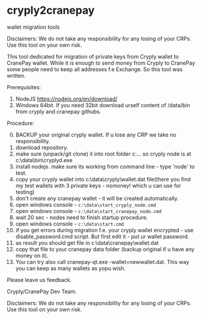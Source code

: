 # cryply2cranepay

wallet migration tools

Disclaimers: We do not take any responsibility for any losing of your CRPs. Use this tool on your own risk.

This tool dedicated for migration of private keys from Cryply wallet to CranePay wallet.
While it is enough to send money from Cryply to CranePay some people need to keep all addresses f.e Exchange.
So this tool was written.

Prerequisites:

1. NodeJS https://nodejs.org/en/download/
2. Windows 64bit. If you need 32bit download urself content of /data/bin from cryply and cranepay githubs.

Procedure: 

0.  BACKUP your original cryply wallet. If u lose any CRP we take no responsibility.
1.  download repository.
2.  make sure (unpack/git clone) it into root folder c:\... so cryply node is at c:\data\bin\cryplyd.exe
3.  install nodejs. make sure its working from command line - type 'node' to test.
4.  copy your cryply wallet into c:\data\cryply\wallet.dat file(there you find my test wallets with 3 private keys - nomoney! which u can use for testing)
5.  don't create any cranepay wallet - it will be created automatically.
6.  open windows console - `c:\data\start_cryply_node.cmd`
7.  open windows console - `c:\data\start_cranepay_node.cmd`
8.  wait 20 sec - nodes need to finish startup procedure.
9.  open windows console - `c:\data\start.cmd`
10. if you get errors during migration f.e. your cryply wallet encrypted - use disable_password.cmd script. But first edit it - put ur wallet password.
11. as result you should get file in c:\data\cranepay\wallet.dat
12. copy that file to your cranepay data folder (backup original if u have any money on it).
13. You can try also call cranepay-qt.exe -wallet=newwallet.dat. This way you can keep as many wallets as yopu wish.

Please leave us feedback.

Cryply/CranePay Dev Team.

Disclaimers: We do not take any responsibility for any losing of your CRPs. Use this tool on your own risk.
